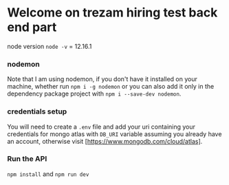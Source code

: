 # Welcome on trezam hiring test back end part

node version `node -v` = 12.16.1

### nodemon
Note that I am using nodemon, if you don't have it installed on your machine, whether run `npm i -g nodemon` or you can also add it only in the dependency package project with `npm i --save-dev nodemon`.

### credentials setup
 You will need to create a `.env` file and add your uri containing your credentials for mongo atlas with `DB_URI` variable assuming you already have an account, otherwise visit [https://www.mongodb.com/cloud/atlas]. 

### Run the API
`npm install` and `npm run dev`

